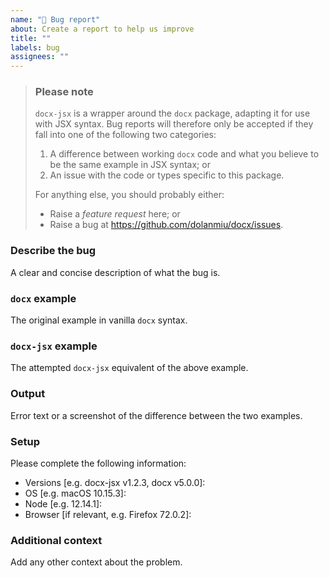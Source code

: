 ```yaml
---
name: "🐛 Bug report"
about: Create a report to help us improve
title: ""
labels: bug
assignees: ""
---
```


> ### Please note
>
> `docx-jsx` is a wrapper around the `docx` package, adapting it for use with
> JSX syntax. Bug reports will therefore only be accepted if they fall into one
> of the following two categories:
>
> 1. A difference between working `docx` code and what you believe to be the
>    same example in JSX syntax; or
> 2. An issue with the code or types specific to this package.
>
> For anything else, you should probably either:
>
> - Raise a _feature request_ here; or
> - Raise a bug at https://github.com/dolanmiu/docx/issues.

### Describe the bug

A clear and concise description of what the bug is.

### `docx` example

The original example in vanilla `docx` syntax.

### `docx-jsx` example

The attempted `docx-jsx` equivalent of the above example.

### Output

Error text or a screenshot of the difference between the two examples.

### Setup

Please complete the following information:

- Versions [e.g. docx-jsx v1.2.3, docx v5.0.0]:
- OS [e.g. macOS 10.15.3]:
- Node [e.g. 12.14.1]:
- Browser [if relevant, e.g. Firefox 72.0.2]:

### Additional context

Add any other context about the problem.
